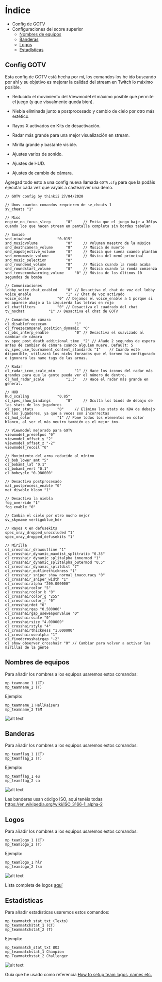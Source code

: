 # Índice

- [Config de GOTV](#Config-GOTV)
- Configuraciones del score superior
   - [Nombres de equipos](#-Nombres-de-equipos)
   - [Banderas](#Banderas)
   - [Logos](#Logos)
   - [Estadísticas](#Estadísticas)
   
## Config GOTV

Esta config de GOTV está hecha por mí, los comandos los he ido buscando por ahí y su objetivo es mejorar la calidad del stream en Twitch lo máximo posible.

- Reducido el movimiento del Viewmodel el máximo posible que permite el juego (y que visualmente queda bien).

- Niebla eliminada junto a postprocesado y cambio de cielo por otro más estético.

- Rayos X activados en Kits de desactivación.

- Radar más grande para una mejor visualización en stream.

- Mirilla grande y bastante visible.

- Ajustes varios de sonido.

- Ajustes de HUD.

- Ajustes de cambio de cámara.

Agregad todo esto a una config nueva llamada `GOTV.cfg` para que la podáis ejecutar cada vez que vayáis a castear/ver una demo.

```
// GOTV config by thinkii 27/04/2020

// Unos cuantos comandos requieren de sv_cheats 1
sv_cheats "1"

// Misc
engine_no_focus_sleep 		"0" 	// Evita que el juego baje a 30fps cuando los que hacen stream en pantalla completa sin bordes tabulan

// Sonido
snd_mixahead 			"0.015"
snd_musicvolume         	"0"  	// Volumen maestro de la música
snd_deathcamera_volume  	"0"     // Música de muerte
snd_mapobjective_volume 	"0"     // Música que suena cuando plantan
snd_menumusic_volume    	"0"     // Música del menú principal
snd_music_selection 		"0"
snd_roundend_volume     	"0"     // Música cuando la ronda acaba
snd_roundstart_volume   	"0"     // Música cuando la ronda comienza
snd_tensecondwarning_volume 	"0"	// Música de los últimos 10 segundos de bomba

// Comunicaciones
lobby_voice_chat_enabled 	"0"	// Desactiva el chat de voz del lobby
voice_enable        		"1"	// Chat de voz activado
voice_scale 			"0"	// Dejamos el voice_enable a 1 porque si no aparece abajo a la izquierda las letras en rojo
cl_chatfilters 			"0"	// Desactiva el cuadrado del chat
tv_nochat 			"1"	// Desactiva el chat de GOTV

// Comandos de cámara
cl_disablefreezecam 			"1" 
cl_freezecampanel_position_dynamic 	"0" 
cl_obs_interp_enable			"0"	// Desactiva el suavizado al cambiar de cámara
sv_spec_post_death_additional_time 	"2"	// Añade 2 segundos de espera antes de cambiar de cámara cuando alguien muere. Default: 5
sv_spec_use_tournament_content_standards "1"	// Cuando esté disponible, utilizará los nicks forzados que el torneo ha configurado e ignorará los name tags de las armas.

// Radar
cl_radar_icon_scale_min 		"1"	// Hace los iconos del radar más grandes para que la gente pueda ver el número de dentro.
cl_hud_radar_scale 			"1.3"	// Hace el radar más grande en general. 

// HUD 
hud_scaling 			"0.85"
cl_spec_show_bindings 		"0" 	// Oculta los binds de debajo de las stats de los jugadores
cl_spec_stats 			"0" 	// Elimina las stats de KDA de debajo de los jugadores, ya que a veces son incorrectas
cl_hud_color 			"1"	// Pone todos los elementos en color blanco, al ser el más neutro también es el mejor imo.

// Viewmodel mejorado para GOTV
viewmodel_presetpos "0"
viewmodel_offset_y "2"
viewmodel_offset_z "-2"
viewmodel_recoil "0"

// Movimiento del arma reducido al mínimo
cl_bob_lower_amt "5"
cl_bobamt_lat "0.1"
cl_bobamt_vert "0.1"
cl_bobcycle "0.980000"

// Desactiva postprocesado
mat_postprocess_enable "0"
mat_disable_bloom "1"

// Desactiva la niebla
fog_override "1"
fog_enable "0"

// Cambia el cielo por otro mucho mejor
sv_skyname vertigoblue_hdr

// Rayos X en defusekits
spec_xray_dropped_unoccluded "1"
spec_xray_dropped_defusekits "1"

// Mirilla
cl_crosshair_drawoutline "1"
cl_crosshair_dynamic_maxdist_splitratio "0.35"
cl_crosshair_dynamic_splitalpha_innermod "1"
cl_crosshair_dynamic_splitalpha_outermod "0.5"
cl_crosshair_dynamic_splitdist "7"
cl_crosshair_outlinethickness "1"
cl_crosshair_sniper_show_normal_inaccuracy "0"
cl_crosshair_sniper_width "1"
cl_crosshairalpha "200.000000"
cl_crosshaircolor "5"
cl_crosshaircolor_b "0"
cl_crosshaircolor_g "255"
cl_crosshaircolor_r "0"
cl_crosshairdot "0"
cl_crosshairgap "0.500000"
cl_crosshairgap_useweaponvalue "0"
cl_crosshairscale "0"
cl_crosshairsize "4.000000"
cl_crosshairstyle "4"
cl_crosshairthickness "1.000000"
cl_crosshairusealpha "1"
cl_fixedcrosshairgap "-2"
cl_show_observer_crosshair "0" // Cambiar para volver a activar las mirillas de la gente
```
   
## Nombres de equipos

Para añadir los nombres a los equipos usaremos estos comandos:

```
mp_teamname_1 (CT)
mp_teamname_2 (T)
```

Ejemplo:
```
mp_teamname_1 HellRaisers
mp_teamname_2 TSM
```

![alt text](https://steamuserimages-a.akamaihd.net/ugc/222193264455381333/3EDD3437FF3EB6346082EA02CEDB26C0257E4775/ "CS")

## Banderas

Para añadir los nombres a los equipos usaremos estos comandos:
```
mp_teamflag_1 (CT)
mp_teamflag_2 (T)
```

Ejemplo:
```
mp_teamflag_1 eu
mp_teamflag_2 ca
```

![alt text](https://steamuserimages-a.akamaihd.net/ugc/222193264455572323/7F4123F86C755C41FB9775A7F89E1F4376FF3DA6/ "CS")

Las banderas usan código ISO, aquí tenéis todas https://en.wikipedia.org/wiki/ISO_3166-1_alpha-2

## Logos

Para añadir los nombres a los equipos usaremos estos comandos:

```
mp_teamlogo_1 (CT)
mp_teamlogo_2 (T)
```

Ejemplo:

```
mp_teamlogo_1 hlr
mp_teamlogo_2 tsm
```

![alt text](https://steamuserimages-a.akamaihd.net/ugc/222193264455678340/EE31706B8162AD90553CC50E3DE93144F1CEC80C/ "CS")

Lista completa de logos [aquí](https://steamcommunity.com/sharedfiles/filedetails/?id=1109861355)

## Estadísticas

Para añadir estadísticas usaremos estos comandos:

```
mp_teammatch_stat_txt (Texto)
mp_teammatchstat_1 (CT)
mp_teammatchstat_2 (T)
```

Ejemplo:

```
mp_teammatch_stat_txt BO3
mp_teammatchstat_1 Champion
mp_Teammatchstat_2 Challenger
```

![alt text](https://steamuserimages-a.akamaihd.net/ugc/222193264457345839/105BFD1CD1C0A2806737297BA58E1F4AFB15E2A3/ "CS")

Guía que he usado como referencia [How to setup team logos, names etc.](https://steamcommunity.com/sharedfiles/filedetails/?id=788257116)
